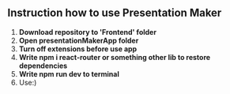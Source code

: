 ## Instruction how to use Presentation Maker
1. **Download repository to 'Frontend' folder**
2. **Open presentationMakerApp folder**
3. **Turn off extensions before use app**
4. **Write npm i react-router or something other lib to restore dependencies**
5. **Write npm run dev to terminal**
6. Use:)
